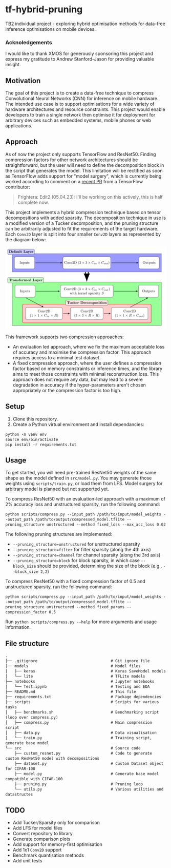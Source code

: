 # tf-hybrid-pruning

TB2 individual project - exploring hybrid optimisation methods for data-free inference optimisations on mobile devices.

### Acknoledgements

I would like to thank XMOS for generously sponsoring this project and express my gratitude to Andrew Stanford-Jason for providing valuable insight.

## Motivation

The goal of this project is to create a data-free technique to compress Convolutional Neural Networks (CNN) for inference on mobile hardware. The intended use case is to support optimisations for a wide variety of hardware architectures and resource constraints. This project would enable developers to train a single network then optimise it for deployment for arbitrary devices such as embedded systems, mobile phones or web applications.

## Approach

As of now the project only supports TensorFlow and ResNet50. Finding compression factors for other network architectures should be straightforward, but the user will need to define the decomposition block in the script that generates the model. This limitation will be rectified as soon as TensorFlow adds support for "model surgery", which is currently being worked according to comment on a [recent PR](https://github.com/keras-team/keras/issues/17569) from a TensorFlow contributor:

> Frightera: Edit2 (05.04.23): I'll be working on this actively, this is half complete now.

This project implements a hybrid compression technique based on tensor decompositions with added sparsity. The decomposition technique in use is a modified version of a Tucker decomposition, and the pruning structure can be arbitrarily adjusted to fit the requirements of the target hardware. Each `Conv2D` layer is split into four smaller `Conv2D` layers as represented by the diagram below:

![Decomposition Diagram](images/decomposition_diagram.png)

This framework supports two compression approaches:

- An evaluation led approach, where we fix the maximum acceptable loss of accuracy and maximise the compression factor. This approach requires access to a minimal test dataset.
- A fixed compression approach, where the user defines a compression factor based on memory constraints or inference times, and the library aims to meet those constraints with minimal reconstruction loss. This approach does not require any data, but may lead to a severe degradation in accuracy if the hyper-parameters aren't chosen appropriately or the compression factor is too high.

## Setup

1. Clone this repository.
2. Create a Python virtual environment and install dependancies:

```
python -m venv env
source env/bin/activate
pip install -r requirements.txt
```

## Usage

To get started, you will need pre-trained ResNet50 weights of the same shape as the model defined in `src/model.py`. You may generate those weights using `scripts/train.py`, or load them from LFS. Model surgery for arbitrary model is planned but not supported yet.

To compress ResNet50 with an evaluation-led approach with a maximum of 2% accuracy loss and unstructured sparsity, run the following command:

```
python scripts/compress.py --input_path /path/to/input/model_weights --output_path /path/to/output/compressed_model.tflite --pruning_structure unstructured --method fixed_loss --max_acc_loss 0.02
```

The following pruning structures are implemented:

- `--pruning_structure=unstructured` for unstructured sparsity
- `--pruning_structure=filter` for filter sparsity (along the 4th axis)
- `--pruning_structure=channel` for channel sparsity (along the 3rd axis)
- `--pruning_structure=block` for block sparsity, in which case `--block_size` should be provided, determining the size of the block (e.g., `--block_size 2,2`)

To compress ResNet50 with a fixed compression factor of 0.5 and unstructured sparsity, run the following command:

```
python scripts/compress.py --input_path /path/to/input/model_weights --output_path /path/to/output/compressed_model.tflite --pruning_structure unstructured --method fixed_params --compression_factor 0.5
```

Run `python scripts/compress.py --help` for more arguments and usage information.

## File structure

>

    .
    ├── .gitignore                                # Git ignore file
    ├── models                                    # Model files
    |   ├── keras                                 # Keras SaveModel models
    │   └── lite                                  # TFLite models
    ├── notebooks                                 # Jupyter notebooks
    │   └── Test.ipynb                            # Testing and EDA
    ├── README.md                                 # This file
    ├── requirements.txt                          # Package dependencies
    ├── scripts                                   # Scripts for various tasks
    │   ├── benchmarks.sh                         # Benchmarking script (loop over compress.py)
    │   ├── compress.py                           # Main compression script
    │   ├── data.py                               # Data visualisation
    │   └── train.py                              # Training script, generate base model
    └── src                                       # Source code
        ├── custom_resnet.py                      # Code to generate custom ResNet50 model with decompositions
        ├── dataset.py                            # Custom Dataset object for CIFAR-100
        ├── model.py                              # Generate base model compatible with CIFAR-100
        ├── pruning.py                            # Pruning loop
        └── utils.py                              # Various utilities and datastructes

>

## TODO

- Add Tucker/Sparsity only for comparison
- Add LFS for model files
- Convert repository to library
- Generate comparison plots
- Add support for memory-first optimisation
- Add 1x1 `Conv2D` support
- Benchmark quantisation methods
- Add unit tests
